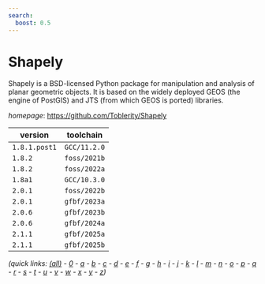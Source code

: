 ```yaml
---
search:
  boost: 0.5
---
```

# Shapely

Shapely is a BSD-licensed Python package for manipulation and analysis of planar geometric objects. It is based on the widely deployed GEOS (the engine of PostGIS) and JTS (from which GEOS is ported) libraries.

*homepage*: <https://github.com/Toblerity/Shapely>

version | toolchain
--------|----------
``1.8.1.post1`` | ``GCC/11.2.0``
``1.8.2`` | ``foss/2021b``
``1.8.2`` | ``foss/2022a``
``1.8a1`` | ``GCC/10.3.0``
``2.0.1`` | ``foss/2022b``
``2.0.1`` | ``gfbf/2023a``
``2.0.6`` | ``gfbf/2023b``
``2.0.6`` | ``gfbf/2024a``
``2.1.1`` | ``gfbf/2025a``
``2.1.1`` | ``gfbf/2025b``


*(quick links: [(all)](../index.md) - [0](../0/index.md) - [a](../a/index.md) - [b](../b/index.md) - [c](../c/index.md) - [d](../d/index.md) - [e](../e/index.md) - [f](../f/index.md) - [g](../g/index.md) - [h](../h/index.md) - [i](../i/index.md) - [j](../j/index.md) - [k](../k/index.md) - [l](../l/index.md) - [m](../m/index.md) - [n](../n/index.md) - [o](../o/index.md) - [p](../p/index.md) - [q](../q/index.md) - [r](../r/index.md) - [s](../s/index.md) - [t](../t/index.md) - [u](../u/index.md) - [v](../v/index.md) - [w](../w/index.md) - [x](../x/index.md) - [y](../y/index.md) - [z](../z/index.md))*

